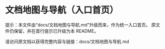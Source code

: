 # 文档地图与导航（入口首页）

提示：本文件由“docs/文档地图与导航.md”升级而来，作为统一入口首页。
原文件仍保留，并在首行提示已升级为本 README。

请访问原文档以获得完整内容与链接：docs/文档地图与导航.md


